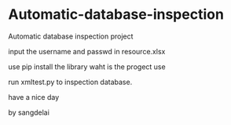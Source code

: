 # Automatic-database-inspection

Automatic database inspection project

input the username and passwd in resource.xlsx

use pip install the library waht is the progect use

run xmltest.py to inspection database.

have a nice day

by sangdelai
